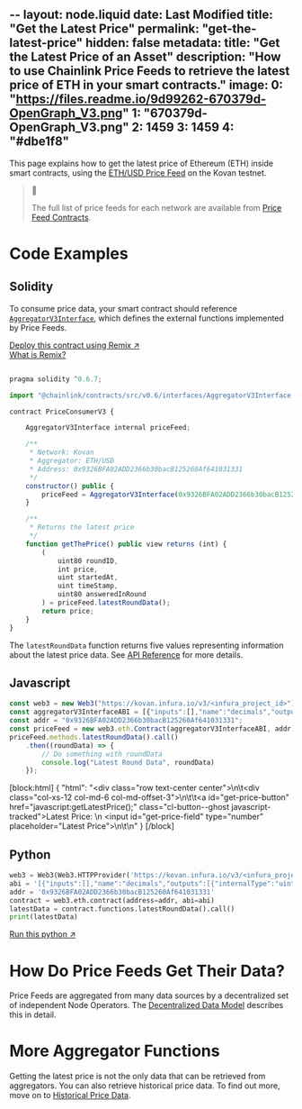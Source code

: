 --
layout: node.liquid
date: Last Modified
title: "Get the Latest Price"
permalink: "get-the-latest-price"
hidden: false
metadata: 
  title: "Get the Latest Price of an Asset"
  description: "How to use Chainlink Price Feeds to retrieve the latest price of ETH in your smart contracts."
  image: 
    0: "https://files.readme.io/9d99262-670379d-OpenGraph_V3.png"
    1: "670379d-OpenGraph_V3.png"
    2: 1459
    3: 1459
    4: "#dbe1f8"
---
This page explains how to get the latest price of Ethereum (ETH) inside smart contracts, using the <a href="https://kovan.etherscan.io/address/0x9326BFA02ADD2366b30bacB125260Af641031331" target="_blank">ETH/USD Price Feed</a> on the Kovan testnet.

> 📘 
> 
> The full list of price feeds for each network are available from [Price Feed Contracts](../reference-contracts).

# Code Examples

## Solidity

To consume price data, your smart contract should reference <a href="https://github.com/smartcontractkit/chainlink/blob/master/evm-contracts/src/v0.6/interfaces/AggregatorV3Interface.sol" target="_blank">`AggregatorV3Interface`</a>, which defines the external functions implemented by Price Feeds.

<div class="row text-center center">
<div class="col-xs-12 col-md-6 col-md-offset-3">
<a href="https://remix.ethereum.org/#version=soljson-v0.6.7+commit.b8d736ae.js&optimize=false&evmVersion=null&gist=0c5928a00094810d2ba01fd8d1083581" target="_blank" class="cl-button--ghost solidity-tracked">Deploy this contract using Remix ↗</a>
</div>
<div class="col-xs-12 col-md-6 col-md-offset-3">
<a href="https://docs.chain.link/docs/example-walkthrough" target="_blank">What is Remix?</a>
</div>
</div>

```javascript Kovan

pragma solidity ^0.6.7;

import "@chainlink/contracts/src/v0.6/interfaces/AggregatorV3Interface.sol";

contract PriceConsumerV3 {

    AggregatorV3Interface internal priceFeed;

    /**
     * Network: Kovan
     * Aggregator: ETH/USD
     * Address: 0x9326BFA02ADD2366b30bacB125260Af641031331
     */
    constructor() public {
        priceFeed = AggregatorV3Interface(0x9326BFA02ADD2366b30bacB125260Af641031331);
    }

    /**
     * Returns the latest price
     */
    function getThePrice() public view returns (int) {
        (
            uint80 roundID, 
            int price,
            uint startedAt,
            uint timeStamp,
            uint80 answeredInRound
        ) = priceFeed.latestRoundData();
        return price;
    }
}
```

The `latestRoundData` function returns five values representing information about the latest price data. See [API Reference](../price-feeds-api-reference) for more details.

## Javascript
```javascript Kovan
const web3 = new Web3("https://kovan.infura.io/v3/<infura_project_id>");
const aggregatorV3InterfaceABI = [{"inputs":[],"name":"decimals","outputs":[{"internalType":"uint8","name":"","type":"uint8"}],"stateMutability":"view","type":"function"},{"inputs":[],"name":"description","outputs":[{"internalType":"string","name":"","type":"string"}],"stateMutability":"view","type":"function"},{"inputs":[{"internalType":"uint80","name":"_roundId","type":"uint80"}],"name":"getRoundData","outputs":[{"internalType":"uint80","name":"roundId","type":"uint80"},{"internalType":"int256","name":"answer","type":"int256"},{"internalType":"uint256","name":"startedAt","type":"uint256"},{"internalType":"uint256","name":"updatedAt","type":"uint256"},{"internalType":"uint80","name":"answeredInRound","type":"uint80"}],"stateMutability":"view","type":"function"},{"inputs":[],"name":"latestRoundData","outputs":[{"internalType":"uint80","name":"roundId","type":"uint80"},{"internalType":"int256","name":"answer","type":"int256"},{"internalType":"uint256","name":"startedAt","type":"uint256"},{"internalType":"uint256","name":"updatedAt","type":"uint256"},{"internalType":"uint80","name":"answeredInRound","type":"uint80"}],"stateMutability":"view","type":"function"},{"inputs":[],"name":"version","outputs":[{"internalType":"uint256","name":"","type":"uint256"}],"stateMutability":"view","type":"function"}];
const addr = "0x9326BFA02ADD2366b30bacB125260Af641031331";
const priceFeed = new web3.eth.Contract(aggregatorV3InterfaceABI, addr);
priceFeed.methods.latestRoundData().call()
    .then((roundData) => {
        // Do something with roundData
        console.log("Latest Round Data", roundData)
    });
```
[block:html]
{
  "html": "<div class=\"row text-center center\">\n\t<div class=\"col-xs-12 col-md-6 col-md-offset-3\">\n\t\t<a id=\"get-price-button\" href=\"javascript:getLatestPrice();\" class=\"cl-button--ghost javascript-tracked\">Latest Price: </a>\n    <input id=\"get-price-field\" type=\"number\" placeholder=\"Latest Price\"></input>\n\t</div>\n</div>"
}
[/block]
## Python

```python Kovan
web3 = Web3(Web3.HTTPProvider('https://kovan.infura.io/v3/<infura_project_id>'))
abi = '[{"inputs":[],"name":"decimals","outputs":[{"internalType":"uint8","name":"","type":"uint8"}],"stateMutability":"view","type":"function"},{"inputs":[],"name":"description","outputs":[{"internalType":"string","name":"","type":"string"}],"stateMutability":"view","type":"function"},{"inputs":[{"internalType":"uint80","name":"_roundId","type":"uint80"}],"name":"getRoundData","outputs":[{"internalType":"uint80","name":"roundId","type":"uint80"},{"internalType":"int256","name":"answer","type":"int256"},{"internalType":"uint256","name":"startedAt","type":"uint256"},{"internalType":"uint256","name":"updatedAt","type":"uint256"},{"internalType":"uint80","name":"answeredInRound","type":"uint80"}],"stateMutability":"view","type":"function"},{"inputs":[],"name":"latestRoundData","outputs":[{"internalType":"uint80","name":"roundId","type":"uint80"},{"internalType":"int256","name":"answer","type":"int256"},{"internalType":"uint256","name":"startedAt","type":"uint256"},{"internalType":"uint256","name":"updatedAt","type":"uint256"},{"internalType":"uint80","name":"answeredInRound","type":"uint80"}],"stateMutability":"view","type":"function"},{"inputs":[],"name":"version","outputs":[{"internalType":"uint256","name":"","type":"uint256"}],"stateMutability":"view","type":"function"}]'
addr = '0x9326BFA02ADD2366b30bacB125260Af641031331'
contract = web3.eth.contract(address=addr, abi=abi)
latestData = contract.functions.latestRoundData().call()
print(latestData)
```

<div class="row text-center center">
<div class="col-xs-12 col-md-6 col-md-offset-3">
<a href="https://repl.it/@alexroan/GetLatestPriceWeb3PY" target="_blank" class="cl-button--ghost python-tracked">Run this python ↗</a>
</div>
</div>

# How Do Price Feeds Get Their Data?

Price Feeds are aggregated from many data sources by a decentralized set of independent Node Operators. The [Decentralized Data Model](../architecture-decentralized-model) describes this in detail.

# More Aggregator Functions

Getting the latest price is not the only data that can be retrieved from aggregators. You can also retrieve historical price data. To find out more, move on to [Historical Price Data](../historical-price-data).